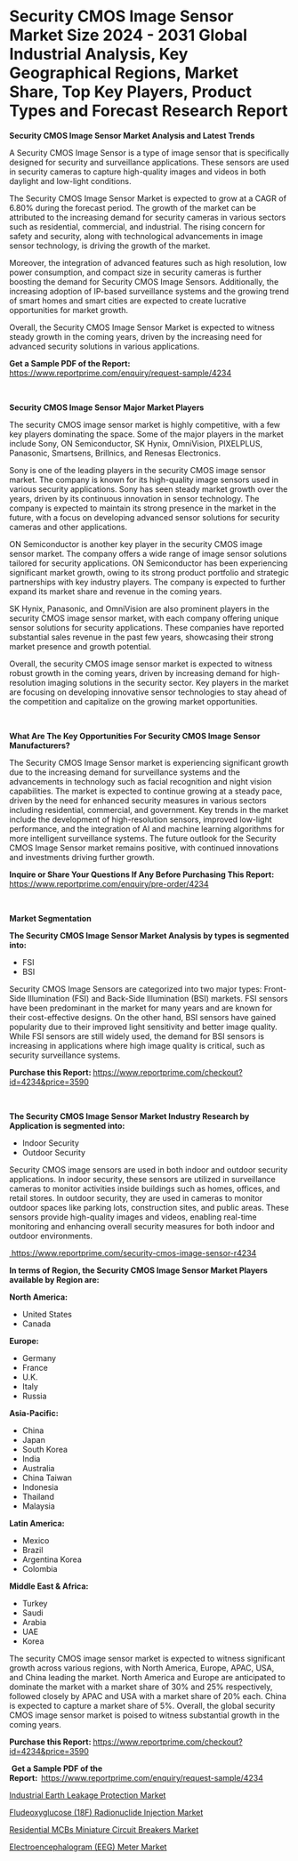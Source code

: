 <p><h1>Security CMOS Image Sensor Market Size 2024 - 2031 Global Industrial Analysis, Key Geographical Regions, Market Share, Top Key Players, Product Types and Forecast Research Report</h1></p><p><strong>Security CMOS Image Sensor Market Analysis and Latest Trends</strong></p>
<p><p>A Security CMOS Image Sensor is a type of image sensor that is specifically designed for security and surveillance applications. These sensors are used in security cameras to capture high-quality images and videos in both daylight and low-light conditions.</p><p>The Security CMOS Image Sensor Market is expected to grow at a CAGR of 6.80% during the forecast period. The growth of the market can be attributed to the increasing demand for security cameras in various sectors such as residential, commercial, and industrial. The rising concern for safety and security, along with technological advancements in image sensor technology, is driving the growth of the market.</p><p>Moreover, the integration of advanced features such as high resolution, low power consumption, and compact size in security cameras is further boosting the demand for Security CMOS Image Sensors. Additionally, the increasing adoption of IP-based surveillance systems and the growing trend of smart homes and smart cities are expected to create lucrative opportunities for market growth.</p><p>Overall, the Security CMOS Image Sensor Market is expected to witness steady growth in the coming years, driven by the increasing need for advanced security solutions in various applications.</p></p>
<p><strong>Get a Sample PDF of the Report:&nbsp;</strong> <a href="https://www.reportprime.com/enquiry/request-sample/4234">https://www.reportprime.com/enquiry/request-sample/4234</a></p>
<p>&nbsp;</p>
<p><strong>Security CMOS Image Sensor Major Market Players</strong></p>
<p><p>The security CMOS image sensor market is highly competitive, with a few key players dominating the space. Some of the major players in the market include Sony, ON Semiconductor, SK Hynix, OmniVision, PIXELPLUS, Panasonic, Smartsens, Brillnics, and Renesas Electronics.</p><p>Sony is one of the leading players in the security CMOS image sensor market. The company is known for its high-quality image sensors used in various security applications. Sony has seen steady market growth over the years, driven by its continuous innovation in sensor technology. The company is expected to maintain its strong presence in the market in the future, with a focus on developing advanced sensor solutions for security cameras and other applications.</p><p>ON Semiconductor is another key player in the security CMOS image sensor market. The company offers a wide range of image sensor solutions tailored for security applications. ON Semiconductor has been experiencing significant market growth, owing to its strong product portfolio and strategic partnerships with key industry players. The company is expected to further expand its market share and revenue in the coming years.</p><p>SK Hynix, Panasonic, and OmniVision are also prominent players in the security CMOS image sensor market, with each company offering unique sensor solutions for security applications. These companies have reported substantial sales revenue in the past few years, showcasing their strong market presence and growth potential.</p><p>Overall, the security CMOS image sensor market is expected to witness robust growth in the coming years, driven by increasing demand for high-resolution imaging solutions in the security sector. Key players in the market are focusing on developing innovative sensor technologies to stay ahead of the competition and capitalize on the growing market opportunities.</p></p>
<p>&nbsp;</p>
<p><strong>What Are The Key Opportunities For Security CMOS Image Sensor Manufacturers?</strong></p>
<p><p>The Security CMOS Image Sensor market is experiencing significant growth due to the increasing demand for surveillance systems and the advancements in technology such as facial recognition and night vision capabilities. The market is expected to continue growing at a steady pace, driven by the need for enhanced security measures in various sectors including residential, commercial, and government. Key trends in the market include the development of high-resolution sensors, improved low-light performance, and the integration of AI and machine learning algorithms for more intelligent surveillance systems. The future outlook for the Security CMOS Image Sensor market remains positive, with continued innovations and investments driving further growth.</p></p>
<p><strong>Inquire or Share Your Questions If Any Before Purchasing This Report:</strong> <a href="https://www.reportprime.com/enquiry/pre-order/4234">https://www.reportprime.com/enquiry/pre-order/4234</a></p>
<p>&nbsp;</p>
<p><strong>Market Segmentation</strong></p>
<p><strong>The Security CMOS Image Sensor Market Analysis by types is segmented into:</strong></p>
<p><ul><li>FSI</li><li>BSI</li></ul></p>
<p><p>Security CMOS Image Sensors are categorized into two major types: Front-Side Illumination (FSI) and Back-Side Illumination (BSI) markets. FSI sensors have been predominant in the market for many years and are known for their cost-effective designs. On the other hand, BSI sensors have gained popularity due to their improved light sensitivity and better image quality. While FSI sensors are still widely used, the demand for BSI sensors is increasing in applications where high image quality is critical, such as security surveillance systems.</p></p>
<p><strong>Purchase this Report:&nbsp;</strong><a href="https://www.reportprime.com/checkout?id=4234&price=3590">https://www.reportprime.com/checkout?id=4234&price=3590</a></p>
<p>&nbsp;</p>
<p><strong>The Security CMOS Image Sensor Market Industry Research by Application is segmented into:</strong></p>
<p><ul><li>Indoor Security</li><li>Outdoor Security</li></ul></p>
<p><p>Security CMOS image sensors are used in both indoor and outdoor security applications. In indoor security, these sensors are utilized in surveillance cameras to monitor activities inside buildings such as homes, offices, and retail stores. In outdoor security, they are used in cameras to monitor outdoor spaces like parking lots, construction sites, and public areas. These sensors provide high-quality images and videos, enabling real-time monitoring and enhancing overall security measures for both indoor and outdoor environments.</p></p>
<p><a href="https://www.reportprime.com/security-cmos-image-sensor-r4234">&nbsp;https://www.reportprime.com/security-cmos-image-sensor-r4234</a></p>
<p><strong>In terms of Region, the Security CMOS Image Sensor Market Players available by Region are:</strong></p>
<p>
    <p> <strong> North America: </strong>
        <ul>
            <li>United States</li>
            <li>Canada</li>
        </ul>
        </p> 
    <p> <strong> Europe: </strong>
        <ul>
            <li>Germany</li>
            <li>France</li>
            <li>U.K.</li>
            <li>Italy</li>
            <li>Russia</li>
        </ul>
        </p> 
    <p> <strong> Asia-Pacific: </strong>
        <ul>
            <li>China</li>
            <li>Japan</li>
            <li>South Korea</li>
            <li>India</li>
            <li>Australia</li>
            <li>China Taiwan</li>
            <li>Indonesia</li>
            <li>Thailand</li>
            <li>Malaysia</li>
        </ul>
        </p> 
    <p> <strong> Latin America: </strong>
        <ul>
            <li>Mexico</li>
            <li>Brazil</li>
            <li>Argentina Korea</li>
            <li>Colombia</li>
        </ul>
        </p> 
    <p> <strong> Middle East & Africa: </strong>
        <ul>
            <li>Turkey</li>
            <li>Saudi</li>
            <li>Arabia</li>
            <li>UAE</li>
            <li>Korea</li>
        </ul>
    </p>
    </p>
<p><p>The security CMOS image sensor market is expected to witness significant growth across various regions, with North America, Europe, APAC, USA, and China leading the market. North America and Europe are anticipated to dominate the market with a market share of 30% and 25% respectively, followed closely by APAC and USA with a market share of 20% each. China is expected to capture a market share of 5%. Overall, the global security CMOS image sensor market is poised to witness substantial growth in the coming years.</p></p>
<p><strong>Purchase this Report: </strong><a href="https://www.reportprime.com/checkout?id=4234&price=3590">https://www.reportprime.com/checkout?id=4234&price=3590</a></p>
<p>&nbsp;<strong>Get a Sample PDF of the Report:&nbsp;&nbsp;</strong><a href="https://www.reportprime.com/enquiry/request-sample/4234">https://www.reportprime.com/enquiry/request-sample/4234</a></p>
<p><strong></strong></p>
<p><p><a href="https://github.com/jhonangga41/Market-Research-Report-List-1/blob/main/industrial-earth-leakage-protection-market.md">Industrial Earth Leakage Protection Market</a></p><p><a href="https://issuu.com/reportprime-2/docs/fludeoxyglucose-18f-radionuclide-injection-market-">Fludeoxyglucose (18F) Radionuclide Injection Market</a></p><p><a href="https://github.com/sahltyb2/Market-Research-Report-List-1/blob/main/residential-mcbs-miniature-circuit-breakers-market.md">Residential MCBs Miniature Circuit Breakers Market</a></p><p><a href="https://issuu.com/reportprime-2/docs/electroencephalogram-eeg-meter-market-size-2030.pp">Electroencephalogram (EEG) Meter Market</a></p></p>